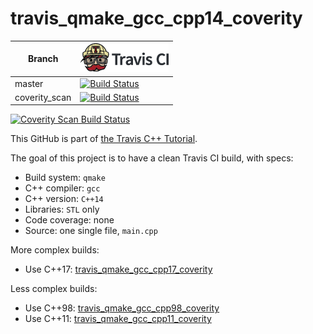 # travis_qmake_gcc_cpp14_coverity

Branch|[![Travis CI logo](TravisCI.png)](https://travis-ci.org)
---|---
master|[![Build Status](https://travis-ci.org/richelbilderbeek/travis_qmake_gcc_cpp14_coverity.svg?branch=master)](https://travis-ci.org/richelbilderbeek/travis_qmake_gcc_cpp14_coverity)
coverity_scan|[![Build Status](https://travis-ci.org/richelbilderbeek/travis_qmake_gcc_cpp14_coverity.svg?branch=coverity_scan)](https://travis-ci.org/richelbilderbeek/travis_qmake_gcc_cpp14_coverity)

<a href="https://scan.coverity.com/projects/richelbilderbeek-travis_qmake_gcc_cpp14_coverity">
  <img alt="Coverity Scan Build Status"
       src="https://scan.coverity.com/projects/12045/badge.svg"/>
</a>

This GitHub is part of [the Travis C++ Tutorial](https://github.com/richelbilderbeek/travis_cpp_tutorial).

The goal of this project is to have a clean Travis CI build, with specs:
 * Build system: `qmake`
 * C++ compiler: `gcc`
 * C++ version: `C++14`
 * Libraries: `STL` only
 * Code coverage: none
 * Source: one single file, `main.cpp`

More complex builds:
 * Use C++17: [travis_qmake_gcc_cpp17_coverity](https://www.github.com/richelbilderbeek/travis_qmake_gcc_cpp17_coverity)

Less complex builds:
 * Use C++98: [travis_qmake_gcc_cpp98_coverity](https://www.github.com/richelbilderbeek/travis_qmake_gcc_cpp98_coverity)
 * Use C++11: [travis_qmake_gcc_cpp11_coverity](https://www.github.com/richelbilderbeek/travis_qmake_gcc_cpp11_coverity)
